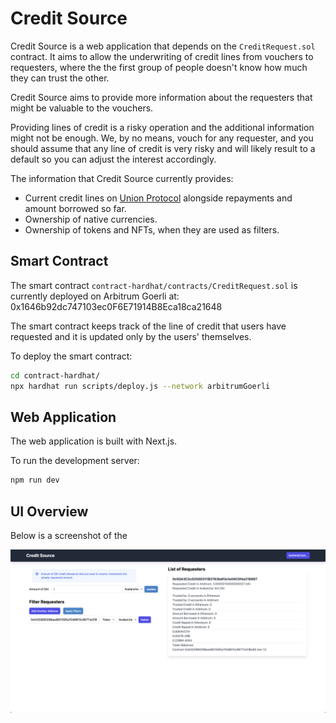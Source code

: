# Credit Source

Credit Source is a web application that depends on the `CreditRequest.sol` contract.
It aims to allow the underwriting of credit lines from vouchers to requesters,
where the the first group of people doesn't know how much they can trust the other.

Credit Source aims to provide more information about the requesters that might
be valuable to the vouchers.

Providing lines of credit is a risky operation and the additional information
might not be enough. We, by no means, vouch for any requester, and you should
assume that any line of credit is very risky and will likely result to a default
so you can adjust the interest accordingly.

The information that Credit Source currently provides:
- Current credit lines on [Union Protocol]()
    alongside repayments and amount borrowed so far.
- Ownership of native currencies.
- Ownership of tokens and NFTs, when they are used as filters.


## Smart Contract

The smart contract `contract-hardhat/contracts/CreditRequest.sol` is currently
deployed on Arbitrum Goerli at: 0x1646b92dc747103ec0F6E71914B8Eca18ca21648

The smart contract keeps track of the line of credit that users have requested
and it is updated only by the users' themselves.

To deploy the smart contract:

```bash
cd contract-hardhat/
npx hardhat run scripts/deploy.js --network arbitrumGoerli
```

## Web Application

The web application is built with Next.js.

To run the development server:

```bash
npm run dev
```

## UI Overview

Below is a screenshot of the

![Overview](/docs/demo.png)
